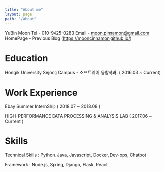 ```yaml
---
title: "About me"
layout: page
path: "/about"
---
```


YuBin Moon
Tel - 010-9425-0283
Email - moon.pinnamon@gmail.com
HomePage - Previous Blog (https://mooncinnamon.github.io/)

# Education

Hongik University Sejong Campus - 소프트웨어 융합학과. ( 2016.03 ~ Current)

# Work Experience

Ebay Summer InternShip ( 2018.07 ~ 2018.08 )

HIGH-PERFORMANCE DATA PROCESSING & ANALYSIS LAB ( 2017.06 ~ Current )

# Skills

Technical Skills : Python, Java, Javascript, Docker, Dev-ops, Chatbot

Framework : Node.js, Spring, Django, Flask, React

